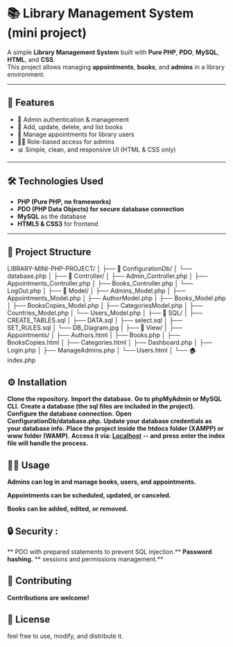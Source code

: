 # 📚 Library Management System (mini project)  

A simple **Library Management System** built with **Pure PHP**, **PDO**, **MySQL**, **HTML**, and **CSS**.  
This project allows managing **appointments**, **books**, and **admins** in a library environment.  

---

## 🚀 Features  
- 🔐 Admin authentication & management  
- 📖 Add, update, delete, and list books  
- 📅 Manage appointments for library users  
- 👨‍💻 Role-based access for admins  
- 📊 Simple, clean, and responsive UI (HTML & CSS only)  

---

## 🛠️ Technologies Used  
- **PHP (Pure PHP, no frameworks)**  
- **PDO (PHP Data Objects) for secure database connection**  
- **MySQL** as the database  
- **HTML5 & CSS3** for frontend  

---

## 📂 Project Structure  

LIBRARY-MINI-PHP-PROJECT/
│
├── 📁 ConfigurationDb/
│ └── database.php
│
├── 📁 Controller/
│ ├── Admin_Controller.php
│ ├── Appointments_Controller.php
│ ├── Books_Controller.php
│ └── LogOut.php
│
├── 📁 Model/
│ ├── Admins_Model.php
│ ├── Appointments_Model.php
│ ├── AuthorModel.php
│ ├── Books_Model.php
│ ├── BooksCopies_Model.php
│ ├── CategoriesModel.php
│ ├── Countries_Model.php
│ └── Users_Model.php
│
├── 📁 SQL/
│ ├── CREATE_TABLES.sql
│ ├── DATA.sql
│ ├── select.sql
│ ├── SET_RULES.sql
│ └── DB_Diagram.jpg
│
├── 📁 View/
│ ├── Appointments/
│ ├── Authors.html
│ ├── Books.php
│ ├── BooksCopies.html
│ ├── Categories.html
│ ├── Dashboard.php
│ ├── Login.php
│ ├── ManageAdmins.php
│ └── Users.html
│
└── 🏠 index.php

## ⚙️ Installation

**Clone the repository.**
**Import the database.**
**Go to phpMyAdmin or MySQL CLI.**
**Create a database (the sql files are included in the project).**
**Configure the database connection.**
**Open ConfigurationDb/database.php.**
**Update your database credentials as your database info.**
**Place the project inside the htdocs folder (XAMPP) or www folder (WAMP).**
**Access it via: [Localhost](http://localhost/) -- and press enter the index file will handle the process.**

## 👨‍💻 Usage

**Admins can log in and manage books, users, and appointments.**

**Appointments can be scheduled, updated, or canceled.**

**Books can be added, edited, or removed.**

## 🔒 Security :

** PDO with prepared statements to prevent SQL injection.**
**Password hashing.**
** sessions and permissions management.**


## 🤝 Contributing

**Contributions are welcome!**

## 📜 License
feel free to use, modify, and distribute it.

